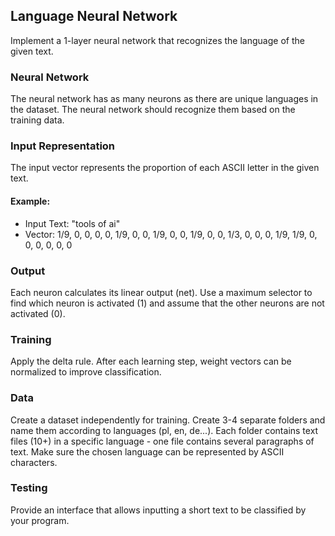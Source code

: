 ## Language Neural Network

Implement a 1-layer neural network that recognizes the language of the given text.

### Neural Network

The neural network has as many neurons as there are unique languages in the dataset. The neural network should recognize them based on the training data.

### Input Representation

The input vector represents the proportion of each ASCII letter in the given text.

#### Example:

- Input Text: "tools of ai"
- Vector: 1/9, 0, 0, 0, 0, 1/9, 0, 0, 1/9, 0, 0, 1/9, 0, 0, 1/3, 0, 0, 0, 1/9, 1/9, 0, 0, 0, 0, 0, 0

### Output

Each neuron calculates its linear output (net). Use a maximum selector to find which neuron is activated (1) and assume that the other neurons are not activated (0).

### Training

Apply the delta rule. After each learning step, weight vectors can be normalized to improve classification.

### Data

Create a dataset independently for training. Create 3-4 separate folders and name them according to languages (pl, en, de...). Each folder contains text files (10+) in a specific language - one file contains several paragraphs of text. Make sure the chosen language can be represented by ASCII characters.

### Testing

Provide an interface that allows inputting a short text to be classified by your program.
